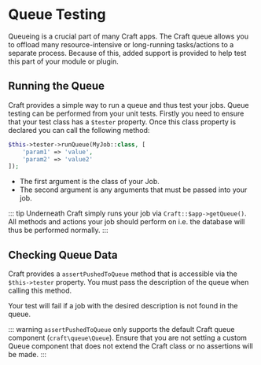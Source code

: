 # Queue Testing

Queueing is a crucial part of many Craft apps. The Craft queue allows you to offload many resource-intensive or long-running tasks/actions to a separate process. Because of this, added support is provided to help test this part of your module or plugin.

## Running the Queue

Craft provides a simple way to run a queue and thus test your jobs. Queue testing can be performed from your
unit tests. Firstly you need to ensure that your test class has a `$tester` property.
Once this class property is declared you can call the following method:

```php
$this->tester->runQueue(MyJob::class, [
    'param1' => 'value',
    'param2' => 'value2'
]);
```

- The first argument is the class of your Job.
- The second argument is any arguments that must be passed into your job.

::: tip
Underneath Craft simply runs your job via `Craft::$app->getQueue()`. All methods and actions your job should perform on i.e. the database will thus be performed normally.
:::

## Checking Queue Data

Craft provides a `assertPushedToQueue` method that is accessible via the `$this->tester`
property. You must pass the description of the queue when calling this method.

Your test will fail if a job with the desired description is not found in the queue.

::: warning
`assertPushedToQueue` only supports the default Craft queue component (`craft\queue\Queue`).
Ensure that you are not setting a custom Queue component that does not extend the Craft class
or no assertions will be made.
:::
